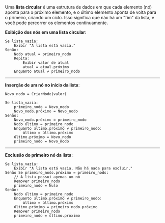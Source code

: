 Uma **lista circular** é uma estrutura de dados em que cada elemento (nó) aponta para o próximo elemento, e o último elemento aponta de volta para o primeiro, criando um ciclo. Isso significa que não há um "fim" da lista, e você pode percorrer os elementos continuamente.

**Exibição dos nós em uma lista circular**:
```
Se lista_vazia:
    Exibir "A lista está vazia."
Senão:
    Nodo atual = primeiro_nodo
    Repita:
        Exibir valor de atual
        atual = atual.próximo
    Enquanto atual ≠ primeiro_nodo
```
----------------------------------

**Inserção de um nó no início da lista**:
```
Novo_nodo = CriarNodo(valor)

Se lista_vazia:
    primeiro_nodo = Novo_nodo
    Novo_nodo.próximo = Novo_nodo
Senão:
    Novo_nodo.próximo = primeiro_nodo
    Nodo último = primeiro_nodo
    Enquanto último.próximo ≠ primeiro_nodo:
        último = último.próximo
    último.próximo = Novo_nodo
    primeiro_nodo = Novo_nodo
```

----------------------------------

**Exclusão do primeiro nó da lista**:
```
Se lista_vazia:
    Exibir "A lista está vazia. Não há nada para excluir."
Senão Se primeiro_nodo.próximo = primeiro_nodo:
    // A lista possui apenas um nó
    Remover primeiro_nodo
    primeiro_nodo = Nulo
Senão:
    Nodo último = primeiro_nodo
    Enquanto último.próximo ≠ primeiro_nodo:
        último = último.próximo
    último.próximo = primeiro_nodo.próximo
    Remover primeiro_nodo
    primeiro_nodo = último.próximo
```
